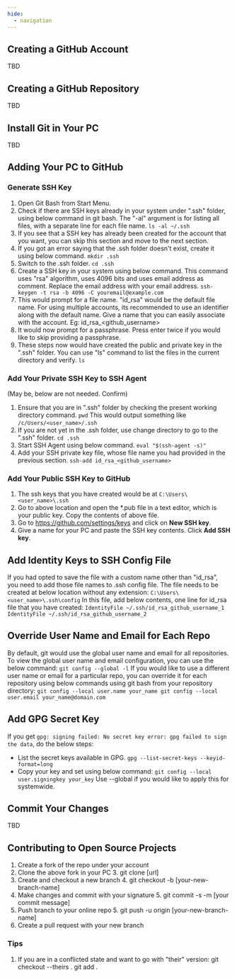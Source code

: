 ```yaml
---
hide:
  - navigation
---
```

## Creating a GitHub Account

TBD

## Creating a GitHub Repository

TBD

## Install Git in Your PC

TBD

## Adding Your PC to GitHub

### Generate SSH Key

 1. Open Git Bash from Start Menu.
 2. Check if there are SSH keys already in your system under ".ssh" folder, using below command in git bash. The "-al" argument is for listing all files, with a separate line for each file name.
  `ls -al ~/.ssh`
 3. If you see that a SSH key has already been created for the account that you want, you can skip this section and move to the next section.
 4. If you got an error saying that the .ssh folder doesn't exist, create it using below command.
`mkdir .ssh`
 3. Switch to the .ssh folder.
`cd .ssh`
 4. Create a SSH key in your system using below command. This command uses "rsa" algorithm, uses 4096 bits and uses email address as comment. Replace the email address with your email address.
`ssh-keygen -t rsa -b 4096 -C youremail@example.com`
5. This would prompt for a file name. "id_rsa" would be the default file name. For using multiple accounts, its recommended to use an identifier along with the default name. Give a name that you can easily associate with the account. Eg: id_rsa_<github_username>
6. It would now prompt for a passphrase. Press enter twice if you would like to skip providing a passphrase.
7. These steps now would have created the public and private key in the ".ssh" folder. You can use "ls" command to list the files in the current directory and verify.
`ls`

### Add Your Private SSH Key to SSH Agent

(May be, below are not needed. Confirm)
1. Ensure that you are in ".ssh" folder by checking the present working directory command.
`pwd`
This would output something like
`/c/Users/<user_name>/.ssh`
2. If you are not yet in the .ssh folder, use change directory to go to the ".ssh" folder.
`cd .ssh`
3. Start SSH Agent using below command.
`eval "$(ssh-agent -s)"`
4. Add your SSH private key file, whose file name you had provided in the previous section. 
`ssh-add id_rsa_<github_username>`

### Add Your Public SSH Key to GitHub

 1. The ssh keys that you have created would be at `C:\Users\<user_name>\.ssh`
 2.  Go to above location and open the *.pub file in a text editor, which is your public key. Copy the contents of above file. 
 3. Go to https://github.com/settings/keys and click on **New SSH key**. 
 4. Give a name for your PC and paste the SSH key contents. Click **Add SSH key**.

## Add Identity Keys to SSH Config File

If you had opted to save the file with a custom name other than "id_rsa", you need to add those file names to .ssh config file. The file needs to be created at below location without any extension:
`C:\Users\<user_name>\.ssh\config`
In this file, add below contents, one line for id_rsa file that you have created:
`IdentityFile ~/.ssh/id_rsa_github_username_1
IdentityFile ~/.ssh/id_rsa_github_username_2`

## Override User Name and Email for Each Repo

By default, git would use the global user name and email for all repositories. To view the global user name and email configuration, you can use the below command:
`git config --global -l`
If you would like to use a different user name or email for a particular repo, you can override it for each repository using below commands using git bash from your repository directory:
`git config --local user.name your_name
git config --local user.email your_name@domain.com`

## Add GPG Secret Key

If you get `gpg: signing failed: No secret key
error: gpg failed to sign the data`, do the below steps:
-   List the secret keys available in GPG.
`gpg --list-secret-keys --keyid-format=long`
-   Copy your key and set using below command:
`git config --local user.signingkey your_key`
Use --global if you would like to apply this for systemwide.

## Commit Your Changes

TBD

## Contributing to Open Source Projects

1. Create a fork of the repo under your account
2. Clone the above fork in your PC
	3. git clone [url]
3. Create and checkout a new branch
	4. git checkout -b [your-new-branch-name]
4. Make changes and commit with your signature
	5. git commit -s -m [your commit message]
5. Push branch to your online repo
	5. git push -u origin [your-new-branch-name]
6. Create a pull request with your new branch

### Tips

1. If you are in a conflicted state and want to go with "their" version:
git checkout --theirs .
git add .
